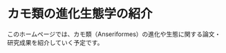 <!DOCTYPE html>
<html>
<head>
  <meta charset="UTF-8">
  <title>カモ類の進化生態学</title>
</head>
<body>
  <h1>カモ類の進化生態学の紹介</h1>
  <p>このホームページでは、カモ類（Anseriformes）の進化や生態に関する論文・研究成果を紹介していく予定です。</p>
</body>
</html>
